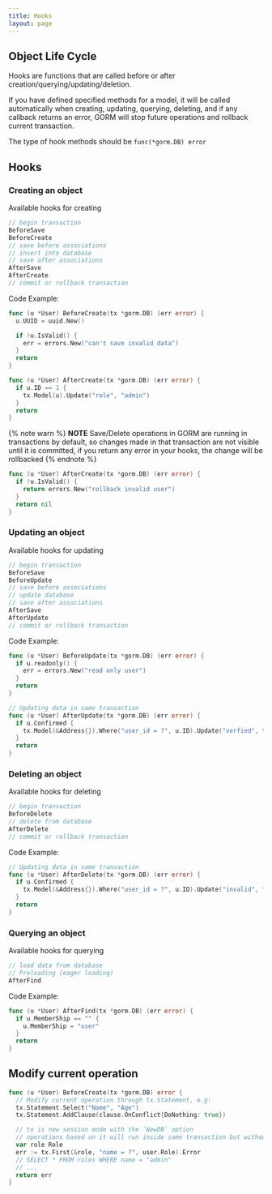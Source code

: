```yaml
---
title: Hooks
layout: page
---
```


## Object Life Cycle

Hooks are functions that are called before or after creation/querying/updating/deletion.

If you have defined specified methods for a model, it will be called automatically when creating, updating, querying, deleting, and if any callback returns an error, GORM will stop future operations and rollback current transaction.

The type of hook methods should be `func(*gorm.DB) error`

## Hooks

### Creating an object

Available hooks for creating

```go
// begin transaction
BeforeSave
BeforeCreate
// save before associations
// insert into database
// save after associations
AfterSave
AfterCreate
// commit or rollback transaction
```

Code Example:

```go
func (u *User) BeforeCreate(tx *gorm.DB) (err error) {
  u.UUID = uuid.New()

  if !u.IsValid() {
    err = errors.New("can't save invalid data")
  }
  return
}

func (u *User) AfterCreate(tx *gorm.DB) (err error) {
  if u.ID == 1 {
    tx.Model(u).Update("role", "admin")
  }
  return
}
```

{% note warn %}
**NOTE** Save/Delete operations in GORM are running in transactions by default, so changes made in that transaction are not visible until it is committed, if you return any error in your hooks, the change will be rollbacked
{% endnote %}

```go
func (u *User) AfterCreate(tx *gorm.DB) (err error) {
  if !u.IsValid() {
    return errors.New("rollback invalid user")
  }
  return nil
}
```

### Updating an object

Available hooks for updating

```go
// begin transaction
BeforeSave
BeforeUpdate
// save before associations
// update database
// save after associations
AfterSave
AfterUpdate
// commit or rollback transaction
```

Code Example:

```go
func (u *User) BeforeUpdate(tx *gorm.DB) (err error) {
  if u.readonly() {
    err = errors.New("read only user")
  }
  return
}

// Updating data in same transaction
func (u *User) AfterUpdate(tx *gorm.DB) (err error) {
  if u.Confirmed {
    tx.Model(&Address{}).Where("user_id = ?", u.ID).Update("verfied", true)
  }
  return
}
```

### Deleting an object

Available hooks for deleting

```go
// begin transaction
BeforeDelete
// delete from database
AfterDelete
// commit or rollback transaction
```

Code Example:

```go
// Updating data in same transaction
func (u *User) AfterDelete(tx *gorm.DB) (err error) {
  if u.Confirmed {
    tx.Model(&Address{}).Where("user_id = ?", u.ID).Update("invalid", false)
  }
  return
}
```

### Querying an object

Available hooks for querying

```go
// load data from database
// Preloading (eager loading)
AfterFind
```

Code Example:

```go
func (u *User) AfterFind(tx *gorm.DB) (err error) {
  if u.MemberShip == "" {
    u.MemberShip = "user"
  }
  return
}
```

## Modify current operation

```go
func (u *User) BeforeCreate(tx *gorm.DB) error {
  // Modify current operation through tx.Statement, e.g:
  tx.Statement.Select("Name", "Age")
  tx.Statement.AddClause(clause.OnConflict{DoNothing: true})

  // tx is new session mode with the `NewDB` option
  // operations based on it will run inside same transaction but without any current conditions
  var role Role
  err := tx.First(&role, "name = ?", user.Role).Error
  // SELECT * FROM roles WHERE name = "admin"
  // ...
  return err
}
```
